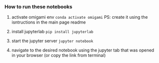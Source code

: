 ### How to run these notebooks

1. activate omigami env `conda activate omigami`
PS: create it using the isntructions in the main page readme
   
2. install jupyterlab `pip install jupyterlab`

3. start the jupyter server `jupyter notebook`

4. navigate to the desired notebook using the jupyter tab that was opened in your browser (or copy the link from terminal)
